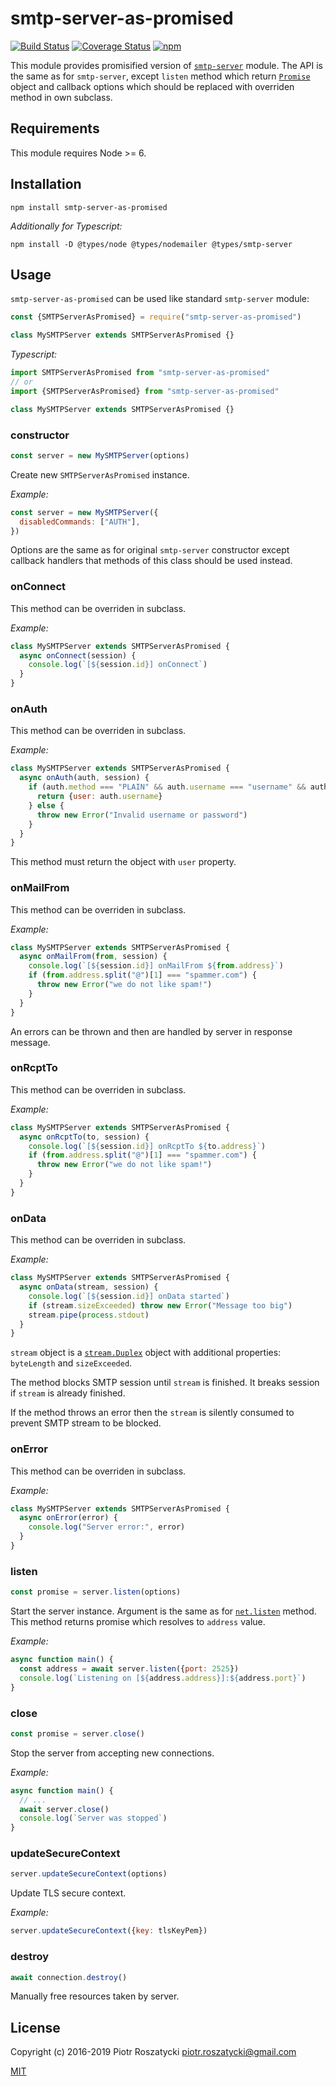 # smtp-server-as-promised

<!-- markdownlint-disable MD013 -->

[![Build Status](https://secure.travis-ci.org/dex4er/js-smtp-server-as-promised.svg)](http://travis-ci.org/dex4er/js-smtp-server-as-promised) [![Coverage Status](https://coveralls.io/repos/github/dex4er/js-smtp-server-as-promised/badge.svg)](https://coveralls.io/github/dex4er/js-smtp-server-as-promised) [![npm](https://img.shields.io/npm/v/smtp-server-as-promised.svg)](https://www.npmjs.com/package/smtp-server-as-promised)

<!-- markdownlint-enable MD013 -->

This module provides promisified version of
[`smtp-server`](https://www.npmjs.com/package/smtp-server) module. The API is
the same as for `smtp-server`, except `listen` method which return
[`Promise`](https://developer.mozilla.org/en-US/docs/Web/JavaScript/Reference/Global_Objects/Promise)
object and callback options which should be replaced with overriden method in
own subclass.

## Requirements

This module requires Node >= 6.

## Installation

```shell
npm install smtp-server-as-promised
```

_Additionally for Typescript:_

```shell
npm install -D @types/node @types/nodemailer @types/smtp-server
```

## Usage

`smtp-server-as-promised` can be used like standard `smtp-server` module:

```js
const {SMTPServerAsPromised} = require("smtp-server-as-promised")

class MySMTPServer extends SMTPServerAsPromised {}
```

_Typescript:_

```ts
import SMTPServerAsPromised from "smtp-server-as-promised"
// or
import {SMTPServerAsPromised} from "smtp-server-as-promised"

class MySMTPServer extends SMTPServerAsPromised {}
```

### constructor

```js
const server = new MySMTPServer(options)
```

Create new `SMTPServerAsPromised` instance.

_Example:_

```js
const server = new MySMTPServer({
  disabledCommands: ["AUTH"],
})
```

Options are the same as for original `smtp-server` constructor except callback
handlers that methods of this class should be used instead.

### onConnect

This method can be overriden in subclass.

_Example:_

```js
class MySMTPServer extends SMTPServerAsPromised {
  async onConnect(session) {
    console.log(`[${session.id}] onConnect`)
  }
}
```

### onAuth

This method can be overriden in subclass.

_Example:_

<!-- markdownlint-disable MD013 -->

```js
class MySMTPServer extends SMTPServerAsPromised {
  async onAuth(auth, session) {
    if (auth.method === "PLAIN" && auth.username === "username" && auth.password === "password") {
      return {user: auth.username}
    } else {
      throw new Error("Invalid username or password")
    }
  }
}
```

<!-- markdownlint-enable MD013 -->

This method must return the object with `user` property.

### onMailFrom

This method can be overriden in subclass.

_Example:_

```js
class MySMTPServer extends SMTPServerAsPromised {
  async onMailFrom(from, session) {
    console.log(`[${session.id}] onMailFrom ${from.address}`)
    if (from.address.split("@")[1] === "spammer.com") {
      throw new Error("we do not like spam!")
    }
  }
}
```

An errors can be thrown and then are handled by server in response message.

### onRcptTo

This method can be overriden in subclass.

_Example:_

```js
class MySMTPServer extends SMTPServerAsPromised {
  async onRcptTo(to, session) {
    console.log(`[${session.id}] onRcptTo ${to.address}`)
    if (from.address.split("@")[1] === "spammer.com") {
      throw new Error("we do not like spam!")
    }
  }
}
```

### onData

This method can be overriden in subclass.

_Example:_

<!-- markdownlint-disable MD013 -->

```js
class MySMTPServer extends SMTPServerAsPromised {
  async onData(stream, session) {
    console.log(`[${session.id}] onData started`)
    if (stream.sizeExceeded) throw new Error("Message too big")
    stream.pipe(process.stdout)
  }
}
```

<!-- markdownlint-enable MD013 -->

`stream` object is a
[`stream.Duplex`](https://nodejs.org/api/stream.html#stream_class_stream_duplex)
object with additional properties: `byteLength` and `sizeExceeded`.

The method blocks SMTP session until `stream` is finished. It breaks session if
`stream` is already finished.

If the method throws an error then the `stream` is silently consumed to
prevent SMTP stream to be blocked.

### onError

This method can be overriden in subclass.

_Example:_

```js
class MySMTPServer extends SMTPServerAsPromised {
  async onError(error) {
    console.log("Server error:", error)
  }
}
```

### listen

```js
const promise = server.listen(options)
```

Start the server instance. Argument is the same as for
[`net.listen`](https://nodejs.org/api/net.html#net_server_listen_options_callback)
method. This method returns promise which resolves to `address` value.

_Example:_

```js
async function main() {
  const address = await server.listen({port: 2525})
  console.log(`Listening on [${address.address}]:${address.port}`)
}
```

### close

```js
const promise = server.close()
```

Stop the server from accepting new connections.

_Example:_

```js
async function main() {
  // ...
  await server.close()
  console.log(`Server was stopped`)
}
```

### updateSecureContext

```js
server.updateSecureContext(options)
```

Update TLS secure context.

_Example:_

```js
server.updateSecureContext({key: tlsKeyPem})
```

### destroy

```js
await connection.destroy()
```

Manually free resources taken by server.

## License

Copyright (c) 2016-2019 Piotr Roszatycki <piotr.roszatycki@gmail.com>

[MIT](https://opensource.org/licenses/MIT)
